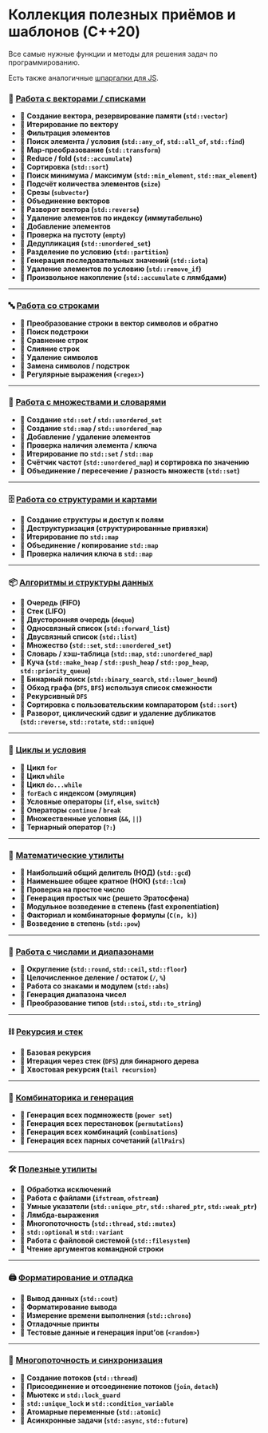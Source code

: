 # Коллекция полезных приёмов и шаблонов (C++20)

Все самые нужные функции и методы для решения задач по программированию.

Есть также аналогичные [шпаргалки для JS](https://github.com/avin/coding-algo-cheatsheets-js).

### 🔢 [Работа с векторами / списками](./array.cpp)

* 📌  **Создание вектора, резервирование памяти (`std::vector`)**
* 📌  **Итерирование по вектору**
* 📌  **Фильтрация элементов**
* 📌  **Поиск элемента / условия (`std::any_of`, `std::all_of`, `std::find`)**
* 📌  **Map-преобразование (`std::transform`)**
* 📌  **Reduce / fold (`std::accumulate`)**
* 📌  **Сортировка (`std::sort`)**
* 📌  **Поиск минимума / максимум (`std::min_element`, `std::max_element`)**
* 📌  **Подсчёт количества элементов (`size`)**
* 📌  **Срезы (`subvector`)**
* 📌  **Объединение векторов**
* 📌  **Разворот вектора (`std::reverse`)**
* 📌  **Удаление элементов по индексу (иммутабельно)**
* 📌  **Добавление элементов**
* 📌  **Проверка на пустоту (`empty`)**
* 📌  **Дедупликация (`std::unordered_set`)**
* 📌  **Разделение по условию (`std::partition`)**
* 📌  **Генерация последовательных значений (`std::iota`)**
* 📌  **Удаление элементов по условию (`std::remove_if`)**
* 📌  **Произвольное накопление (`std::accumulate` с лямбдами)**

***

### 🔤 [Работа со строками](./strings.cpp)

* 📌  **Преобразование строки в вектор символов и обратно**
* 📌  **Поиск подстроки**
* 📌  **Сравнение строк**
* 📌  **Слияние строк**
* 📌  **Удаление символов**
* 📌  **Замена символов / подстрок**
* 📌  **Регулярные выражения (`<regex>`)**

***

### 🔧 [Работа с множествами и словарями](./set_map.cpp)

* 📌  **Создание `std::set` / `std::unordered_set`**
* 📌  **Создание `std::map` / `std::unordered_map`**
* 📌  **Добавление / удаление элементов**
* 📌  **Проверка наличия элемента / ключа**
* 📌  **Итерирование по `std::set` / `std::map`**
* 📌  **Счётчик частот (`std::unordered_map`) и сортировка по значению**
* 📌  **Объединение / пересечение / разность множеств (`std::set`)**

***

### 🗄️ [Работа со структурами и картами](./objects.cpp)

* 📌  **Создание структуры и доступ к полям**
* 📌  **Деструктуризация (структурированные привязки)**
* 📌  **Итерирование по `std::map`**
* 📌  **Объединение / копирование `std::map`**
* 📌  **Проверка наличия ключа в `std::map`**

***

### 📦 [Алгоритмы и структуры данных](./algos.cpp)

* 📌  **Очередь (FIFO)**
* 📌  **Стек (LIFO)**
* 📌  **Двусторонняя очередь (`deque`)**
* 📌  **Односвязный список (`std::forward_list`)**
* 📌  **Двусвязный список (`std::list`)**
* 📌  **Множество (`std::set`, `std::unordered_set`)**
* 📌  **Словарь / хэш-таблица (`std::map`, `std::unordered_map`)**
* 📌  **Куча (`std::make_heap` / `std::push_heap` / `std::pop_heap`, `std::priority_queue`)**
* 📌  **Бинарный поиск (`std::binary_search`, `std::lower_bound`)**
* 📌  **Обход графа (`DFS`, `BFS`) используя список смежности**
* 📌  **Рекурсивный `DFS`**
* 📌  **Сортировка с пользовательским компаратором (`std::sort`)**
* 📌  **Разворот, циклический сдвиг и удаление дубликатов (`std::reverse`, `std::rotate`, `std::unique`)**

***

### 🔁 [Циклы и условия](./loops.cpp)

* 📌  **Цикл `for`**
* 📌  **Цикл `while`**
* 📌  **Цикл `do...while`**
* 📌  **`forEach` с индексом (эмуляция)**
* 📌  **Условные операторы (`if`, `else`, `switch`)**
* 📌  **Операторы `continue` / `break`**
* 📌  **Множественные условия (`&&`, `||`)**
* 📌  **Тернарный оператор (`?:`)**

***

### 🧮 [Математические утилиты](./math.cpp)

* 📌  **Наибольший общий делитель (НОД) (`std::gcd`)**
* 📌  **Наименьшее общее кратное (НОК) (`std::lcm`)**
* 📌  **Проверка на простое число**
* 📌  **Генерация простых чис (решето Эратосфена)**
* 📌  **Модульное возведение в степень (fast exponentiation)**
* 📌  **Факториал и комбинаторные формулы (`C(n, k)`)**
* 📌  **Возведение в степень (`std::pow`)**

***

### 🔢 [Работа с числами и диапазонами](./numbers.cpp)

* 📌  **Округление (`std::round`, `std::ceil`, `std::floor`)**
* 📌  **Целочисленное деление / остаток (`/`, `%`)**
* 📌  **Работа со знаками и модулем (`std::abs`)**
* 📌  **Генерация диапазона чисел**
* 📌  **Преобразование типов (`std::stoi`, `std::to_string`)**

***

### ⛓ [Рекурсия и стек](./recursion.cpp)

* 📌  **Базовая рекурсия**
* 📌  **Итерация через стек (`DFS`) для бинарного дерева**
* 📌  **Хвостовая рекурсия (`tail recursion`)**

***

### 🔢 [Комбинаторика и генерация](./combinatorics.cpp)

* 📌  **Генерация всех подмножеств (`power set`)**
* 📌  **Генерация всех перестановок (`permutations`)**
* 📌  **Генерация всех комбинаций (`combinations`)**
* 📌  **Генерация всех парных сочетаний (`allPairs`)**

***

### 🛠️ [Полезные утилиты](./utilities.cpp)

* 📌  **Обработка исключений**
* 📌  **Работа с файлами (`ifstream`, `ofstream`)**
* 📌  **Умные указатели (`std::unique_ptr`, `std::shared_ptr`, `std::weak_ptr`)**
* 📌  **Лямбда-выражения**
* 📌  **Многопоточность (`std::thread`, `std::mutex`)**
* 📌  **`std::optional` и `std::variant`**
* 📌  **Работа с файловой системой (`std::filesystem`)**
* 📌  **Чтение аргументов командной строки**

***

### 🖨 [Форматирование и отладка](./log.cpp)

* 📌  **Вывод данных (`std::cout`)**
* 📌  **Форматирование вывода**
* 📌  **Измерение времени выполнения (`std::chrono`)**
* 📌  **Отладочные принты**
* 📌  **Тестовые данные и генерация input’ов (`<random>`)**

***

### 🧵 [Многопоточность и синхронизация](./threads.cpp)

* 📌  **Создание потоков (`std::thread`)**
* 📌  **Присоединение и отсоединение потоков (`join`, `detach`)**
* 📌  **Мьютекс и `std::lock_guard`**
* 📌  **`std::unique_lock` и `std::condition_variable`**
* 📌  **Атомарные переменные (`std::atomic`)**
* 📌  **Асинхронные задачи (`std::async`, `std::future`)**